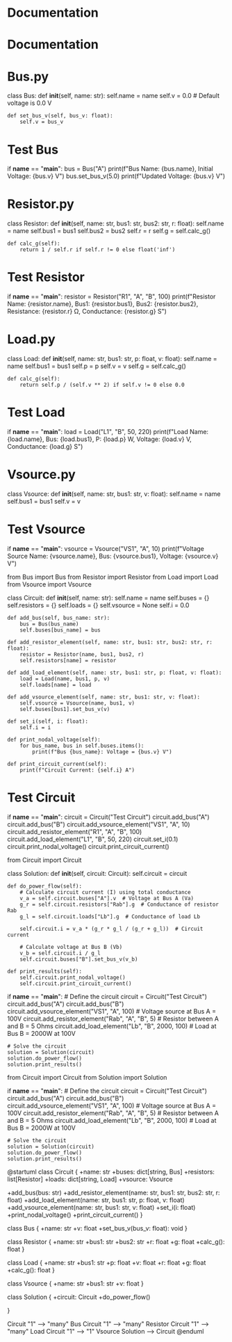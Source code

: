 # Documentation
# Documentation
# Bus.py
class Bus:
    def __init__(self, name: str):
        self.name = name
        self.v = 0.0  # Default voltage is 0.0 V

    def set_bus_v(self, bus_v: float):
        self.v = bus_v

# Test Bus
if __name__ == "__main__":
    bus = Bus("A")
    print(f"Bus Name: {bus.name}, Initial Voltage: {bus.v} V")
    bus.set_bus_v(5.0)
    print(f"Updated Voltage: {bus.v} V")

# Resistor.py
class Resistor:
    def __init__(self, name: str, bus1: str, bus2: str, r: float):
        self.name = name
        self.bus1 = bus1
        self.bus2 = bus2
        self.r = r
        self.g = self.calc_g()

    def calc_g(self):
        return 1 / self.r if self.r != 0 else float('inf')

# Test Resistor
if __name__ == "__main__":
    resistor = Resistor("R1", "A", "B", 100)
    print(f"Resistor Name: {resistor.name}, Bus1: {resistor.bus1}, Bus2: {resistor.bus2}, Resistance: {resistor.r} Ω, Conductance: {resistor.g} S")

# Load.py
class Load:
    def __init__(self, name: str, bus1: str, p: float, v: float):
        self.name = name
        self.bus1 = bus1
        self.p = p
        self.v = v
        self.g = self.calc_g()

    def calc_g(self):
        return self.p / (self.v ** 2) if self.v != 0 else 0.0

# Test Load
if __name__ == "__main__":
    load = Load("L1", "B", 50, 220)
    print(f"Load Name: {load.name}, Bus: {load.bus1}, P: {load.p} W, Voltage: {load.v} V, Conductance: {load.g} S")

# Vsource.py
class Vsource:
    def __init__(self, name: str, bus1: str, v: float):
        self.name = name
        self.bus1 = bus1
        self.v = v

# Test Vsource
if __name__ == "__main__":
    vsource = Vsource("VS1", "A", 10)
    print(f"Voltage Source Name: {vsource.name}, Bus: {vsource.bus1}, Voltage: {vsource.v} V")


from Bus import Bus
from Resistor import Resistor
from Load import Load
from Vsource import Vsource

class Circuit:
    def __init__(self, name: str):
        self.name = name
        self.buses = {}
        self.resistors = {}
        self.loads = {}
        self.vsource = None
        self.i = 0.0

    def add_bus(self, bus_name: str):
        bus = Bus(bus_name)
        self.buses[bus_name] = bus

    def add_resistor_element(self, name: str, bus1: str, bus2: str, r: float):
        resistor = Resistor(name, bus1, bus2, r)
        self.resistors[name] = resistor

    def add_load_element(self, name: str, bus1: str, p: float, v: float):
        load = Load(name, bus1, p, v)
        self.loads[name] = load

    def add_vsource_element(self, name: str, bus1: str, v: float):
        self.vsource = Vsource(name, bus1, v)
        self.buses[bus1].set_bus_v(v)

    def set_i(self, i: float):
        self.i = i

    def print_nodal_voltage(self):
        for bus_name, bus in self.buses.items():
            print(f"Bus {bus_name}: Voltage = {bus.v} V")

    def print_circuit_current(self):
        print(f"Circuit Current: {self.i} A")

# Test Circuit
if __name__ == "__main__":
    circuit = Circuit("Test Circuit")
    circuit.add_bus("A")
    circuit.add_bus("B")
    circuit.add_vsource_element("VS1", "A", 10)
    circuit.add_resistor_element("R1", "A", "B", 100)
    circuit.add_load_element("L1", "B", 50, 220)
    circuit.set_i(0.1)
    circuit.print_nodal_voltage()
    circuit.print_circuit_current()


from Circuit import Circuit

class Solution:
    def __init__(self, circuit: Circuit):
        self.circuit = circuit

    def do_power_flow(self):
        # Calculate circuit current (I) using total conductance
        v_a = self.circuit.buses["A"].v  # Voltage at Bus A (Va)
        g_r = self.circuit.resistors["Rab"].g  # Conductance of resistor Rab
        g_l = self.circuit.loads["Lb"].g  # Conductance of load Lb

        self.circuit.i = v_a * (g_r * g_l / (g_r + g_l))  # Circuit current

        # Calculate voltage at Bus B (Vb)
        v_b = self.circuit.i / g_l
        self.circuit.buses["B"].set_bus_v(v_b)

    def print_results(self):
        self.circuit.print_nodal_voltage()
        self.circuit.print_circuit_current()

if __name__ == "__main__":
    # Define the circuit
    circuit = Circuit("Test Circuit")
    circuit.add_bus("A")
    circuit.add_bus("B")
    circuit.add_vsource_element("VS1", "A", 100)  # Voltage source at Bus A = 100V
    circuit.add_resistor_element("Rab", "A", "B", 5)  # Resistor between A and B = 5 Ohms
    circuit.add_load_element("Lb", "B", 2000, 100)  # Load at Bus B = 2000W at 100V

    # Solve the circuit
    solution = Solution(circuit)
    solution.do_power_flow()
    solution.print_results()

from Circuit import Circuit
from Solution import Solution

if __name__ == "__main__":
    # Define the circuit
    circuit = Circuit("Test Circuit")
    circuit.add_bus("A")
    circuit.add_bus("B")
    circuit.add_vsource_element("VS1", "A", 100)  # Voltage source at Bus A = 100V
    circuit.add_resistor_element("Rab", "A", "B", 5)  # Resistor between A and B = 5 Ohms
    circuit.add_load_element("Lb", "B", 2000, 100)  # Load at Bus B = 2000W at 100V

    # Solve the circuit
    solution = Solution(circuit)
    solution.do_power_flow()
    solution.print_results()

@startuml
class Circuit {
  +name: str
  +buses: dict[string, Bus]
  +resistors: list[Resistor]
  +loads: dict[string, Load]
  +vsource: Vsource


  +add_bus(bus: str)
  +add_resistor_element(name: str, bus1: str, bus2: str, r: float)
  +add_load_element(name: str, bus1: str, p: float, v: float)
  +add_vsource_element(name: str, bus1: str, v: float)
  +set_i(i: float)
  +print_nodal_voltage()
  +print_circuit_current()
}

class Bus {
  +name: str
  +v: float
  +set_bus_v(bus_v: float): void
}

class Resistor {
  +name: str
  +bus1: str
  +bus2: str
  +r: float
  +g: float
  +calc_g(): float
}

class Load {
  +name: str
  +bus1: str
  +p: float
  +v: float
  +r: float
  +g: float
  +calc_g(): float
}

class Vsource {
  +name: str
  +bus1: str
  +v: float
}

class Solution {
  +circuit: Circuit
  +do_power_flow()

}

Circuit "1" --> "many" Bus
Circuit "1" --> "many" Resistor
Circuit "1" --> "many" Load
Circuit "1" --> "1" Vsource
Solution --> Circuit
@enduml

